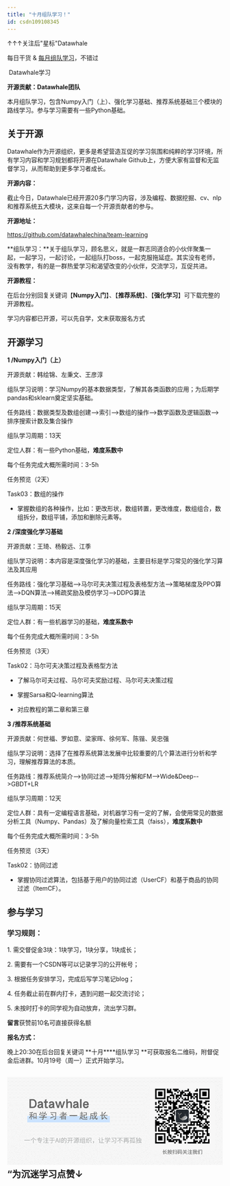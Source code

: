 ```yaml
---
title: "十月组队学习！"
id: csdn109108345
---
```


↑↑↑关注后"星标"Datawhale

每日干货 & [每月组队学习](https://mp.weixin.qq.com/mp/appmsgalbum?__biz=MzIyNjM2MzQyNg%3D%3D&action=getalbum&album_id=1338040906536108033#wechat_redirect)，不错过

 Datawhale学习 

**开源贡献：Datawhale团队**

本月组队学习，包含Numpy入门（上）、强化学习基础、推荐系统基础三个模块的路线学习。参与学习需要有一些Python基础。

## 关于开源

Datawhale作为开源组织，更多是希望营造互促的学习氛围和纯粹的学习环境，所有学习内容和学习规划都将开源在Datawhale Github上，方便大家有监督和无监督学习，从而帮助到更多学习者成长。

**开源内容：**

截止今日，Datawhale已经开源20多门学习内容，涉及编程、数据挖掘、cv、nlp和推荐系统五大模块，这来自每一个开源贡献者的参与。

**开源地址：**

https://github.com/datawhalechina/team-learning

**组队学习：**关于组队学习，顾名思义，就是一群志同道合的小伙伴聚集一起，一起学习，一起讨论，一起组队打boss，一起克服拖延症。其实没有老师，没有教学，有的是一群热爱学习和渴望改变的小伙伴，交流学习，互促共进。

**开源教程：**

在后台分别回复关键词【**Numpy入门**】、【**推荐系统**】、【**强化学习**】可下载完整的开源教程。

学习内容都已开源，可以先自学，文末获取报名方式

## 开源学习

**1 /Numpy入门（上）**

开源贡献：韩绘锦、左秉文、王彦淳

组队学习说明：学习Numpy的基本数据类型，了解其各类函数的应用；为后期学pandas和sklearn奠定坚实基础。

任务路线：数据类型及数组创建-->索引-->数组的操作-->数学函数及逻辑函数-->排序搜索计数及集合操作

组队学习周期：13天

定位人群：有一些Python基础，**难度系数中**

每个任务完成大概所需时间：3-5h

任务预览（2天）

Task03：数组的操作

*   掌握数组的各种操作，比如：更改形状，数组转置，更改维度，数组组合，数组拆分，数组平铺，添加和删除元素等。

**2 /深度强化学习基础**

开源贡献：王琦、杨毅远、江季

组队学习说明：本内容是深度强化学习的基础，主要目标是学习常见的强化学习算法及其应用

任务路线：强化学习基础-->马尔可夫决策过程及表格型方法-->策略梯度及PPO算法-->DQN算法-->稀疏奖励及模仿学习-->DDPG算法

组队学习周期：15天

定位人群：有一些机器学习的基础，**难度系数中**

每个任务完成大概所需时间：3-5h

任务预览（3天）

Task02：马尔可夫决策过程及表格型方法

*   了解马尔可夫过程、马尔可夫奖励过程、马尔可夫决策过程

*   掌握Sarsa和Q-learning算法

*   对应教程的第二章和第三章

****3 /推荐系统基础****

开源贡献：何世福、罗如意、梁家晖、徐何军、陈锴、吴忠强

组队学习说明：选择了在推荐系统算法发展中比较重要的几个算法进行分析和学习，理解推荐算法的本质。

任务路线：推荐系统简介-->协同过滤-->矩阵分解和FM-->Wide&Deep-->GBDT+LR

组队学习周期：12天

定位人群：具有一定编程语言基础，对机器学习有一定的了解，会使用常见的数据分析工具（Numpy、Pandas）及了解向量检索工具（faiss），**难度系数中**

每个任务完成大概所需时间：3-5h

任务预览（3天）

Task02：协同过滤

*   掌握协同过滤算法，包括基于用户的协同过滤（UserCF）和基于商品的协同过滤（ItemCF）。

## 参与学习

### **学习规则：**

1\. 需交督促金3块：1块学习，1块分享，1块成长；

2\. 需要有一个CSDN等可以记录学习的公开帐号；

3\. 根据任务安排学习，完成后写学习笔记blog；

4\. 任务截止前在群内打卡，遇到问题一起交流讨论；

5\. 未按时打卡的同学视为自动放弃，流出学习群。

**留言**获赞前10名可直接获得名额

**报名方式：**

晚上20:30在后台回复关键词 **十月****组队学习 **可获取报名二维码，附督促金后进群。10月19号（周一）正式开始学习。

## ![](../img/951c26b89c69c9c25fa7b29e4f11258b.png)“为沉迷学习**点赞**↓